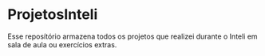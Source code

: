 # ProjetosInteli
Esse reposítório armazena todos os projetos que realizei durante o Inteli em sala de aula ou exercícios extras.
